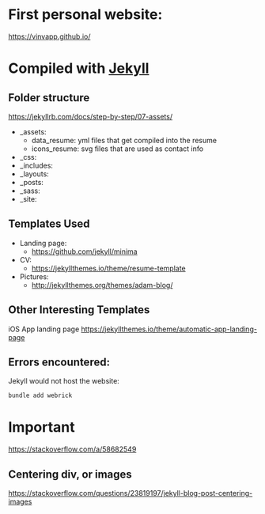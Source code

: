 # First personal website:

https://vinvapp.github.io/

# Compiled with [Jekyll](https://jekyllrb.com)

## Folder structure 

https://jekyllrb.com/docs/step-by-step/07-assets/

- _assets: 
  - data_resume: yml files that get compiled into the resume
  - icons_resume: svg files that are used as contact info
- _css: 
- _includes: 
- _layouts: 
- _posts: 
- _sass: 
- _site: 

## Templates Used
- Landing page:
  - https://github.com/jekyll/minima
- CV:
  - https://jekyllthemes.io/theme/resume-template
- Pictures:
  - http://jekyllthemes.org/themes/adam-blog/



## Other Interesting Templates 

iOS App landing page
https://jekyllthemes.io/theme/automatic-app-landing-page


## Errors encountered:

Jekyll would not host the website:
``` bash
bundle add webrick
```


# Important 

https://stackoverflow.com/a/58682549

## Centering div, or images 

https://stackoverflow.com/questions/23819197/jekyll-blog-post-centering-images